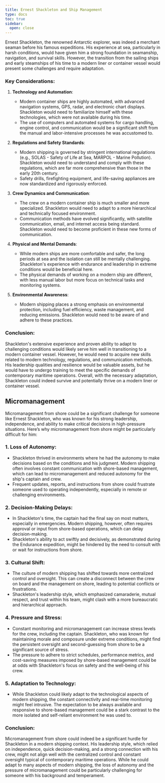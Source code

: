 ```yaml
---
title: Ernest Shackleton and Ship Management
type: docs
toc: true
sidebar:
  open: close
---
```

Ernest Shackleton, the renowned Antarctic explorer, was indeed a merchant seaman before his famous expeditions. His experience at sea, particularly in harsh conditions, would have given him a strong foundation in seamanship, navigation, and survival skills. However, the transition from the sailing ships and early steamships of his time to a modern liner or container vessel would present some challenges and require adaptation.

### Key Considerations:

1. **Technology and Automation**:
   - Modern container ships are highly automated, with advanced navigation systems, GPS, radar, and electronic chart displays. Shackleton would need to familiarize himself with these technologies, which were not available during his time.
   - The use of computers and automated systems for cargo handling, engine control, and communication would be a significant shift from the manual and labor-intensive processes he was accustomed to.

2. **Regulations and Safety Standards**:
   - Modern shipping is governed by stringent international regulations (e.g., SOLAS - Safety of Life at Sea, MARPOL - Marine Pollution). Shackleton would need to understand and comply with these regulations, which are far more comprehensive than those in the early 20th century.
   - Safety drills, firefighting equipment, and life-saving appliances are now standardized and rigorously enforced.

3. **Crew Dynamics and Communication**:
   - The crew on a modern container ship is much smaller and more specialized. Shackleton would need to adapt to a more hierarchical and technically focused environment.
   - Communication methods have evolved significantly, with satellite communication, email, and internet access being standard. Shackleton would need to become proficient in these new forms of communication.

4. **Physical and Mental Demands**:
   - While modern ships are more comfortable and safer, the long periods at sea and the isolation can still be mentally challenging. Shackleton's experience with endurance and leadership in extreme conditions would be beneficial here.
   - The physical demands of working on a modern ship are different, with less manual labor but more focus on technical tasks and monitoring systems.

5. **Environmental Awareness**:
   - Modern shipping places a strong emphasis on environmental protection, including fuel efficiency, waste management, and reducing emissions. Shackleton would need to be aware of and adhere to these practices.

### Conclusion:
Shackleton's extensive experience and proven ability to adapt to challenging conditions would likely serve him well in transitioning to a modern container vessel. However, he would need to acquire new skills related to modern technology, regulations, and communication methods. His leadership qualities and resilience would be valuable assets, but he would have to undergo training to meet the specific demands of contemporary maritime operations. Overall, with the necessary adaptation, Shackleton could indeed survive and potentially thrive on a modern liner or container vessel.

## Micromanagement

Micromanagement from shore could be a significant challenge for someone like Ernest Shackleton, who was known for his strong leadership, independence, and ability to make critical decisions in high-pressure situations. Here’s why micromanagement from shore might be particularly difficult for him:

### 1. **Loss of Autonomy**:
   - Shackleton thrived in environments where he had the autonomy to make decisions based on the conditions and his judgment. Modern shipping often involves constant communication with shore-based management, which can lead to micromanagement and reduced autonomy for the ship's captain and crew.
   - Frequent updates, reports, and instructions from shore could frustrate someone used to operating independently, especially in remote or challenging environments.

### 2. **Decision-Making Delays**:
   - In Shackleton's time, the captain had the final say on most matters, especially in emergencies. Modern shipping, however, often requires approval or input from shore-based operations, which can delay decision-making.
   - Shackleton's ability to act swiftly and decisively, as demonstrated during the Endurance expedition, might be hindered by the need to consult with or wait for instructions from shore.

### 3. **Cultural Shift**:
   - The culture of modern shipping has shifted towards more centralized control and oversight. This can create a disconnect between the crew on board and the management on shore, leading to potential conflicts or frustrations.
   - Shackleton's leadership style, which emphasized camaraderie, mutual respect, and trust within his team, might clash with a more bureaucratic and hierarchical approach.

### 4. **Pressure and Stress**:
   - Constant monitoring and micromanagement can increase stress levels for the crew, including the captain. Shackleton, who was known for maintaining morale and composure under extreme conditions, might find the persistent oversight and second-guessing from shore to be a significant source of stress.
   - The pressure to adhere to strict schedules, performance metrics, and cost-saving measures imposed by shore-based management could be at odds with Shackleton's focus on safety and the well-being of his crew.

### 5. **Adaptation to Technology**:
   - While Shackleton could likely adapt to the technological aspects of modern shipping, the constant connectivity and real-time monitoring might feel intrusive. The expectation to be always available and responsive to shore-based management could be a stark contrast to the more isolated and self-reliant environment he was used to.

### Conclusion:
Micromanagement from shore could indeed be a significant hurdle for Shackleton in a modern shipping context. His leadership style, which relied on independence, quick decision-making, and a strong connection with his crew, might not align well with the centralized control and constant oversight typical of contemporary maritime operations. While he could adapt to many aspects of modern shipping, the loss of autonomy and the pressure of micromanagement could be particularly challenging for someone with his background and temperament.
